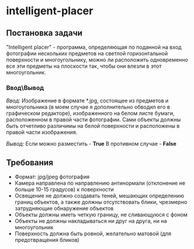 # intelligent-placer
## Постановка задачи
"Intelligent placer" - программа, определяющая по поданной на вход фотографии нескольких предметов на светлой горизонтальной поверхности и многоугольнику, можно ли расположить одновременно все эти предметы на плоскости так, чтобы они влезли в этот многоугольник.

### Ввод\Вывод
*Ввод:* 
Изображение в формате *.jpg, состоящее из предметов и многоугольника (в моем случае я дополнительно обводил его в графическом редакторе), изображенного на белом листе бумаги, расположенном в правой части фотографии. Сами объекты должны быть отчетливо различимы на белой поверхности и расположены в правой части изображения.

*Вывод:* 
Если можно разместить - **True**
В противном случае - **False**

## Требования
- Формат: jpg/jpeg фотография
- Камера направлена по направлению антинормали (отклонение не больше 10-15 градусов) к поверхности 
- Освещение не должно создавать теней, мешающих определению границ объектов, а также должны отсутствовать блики, чрезмерно затрудняющие обнаружение объектов
- Объекты должны иметь четкую границу, не сливающуюся с фоном
- Объекты не должны накладываться ни друг на друга, ни на многоугольник
- Поверхность должна быть ровной, желательно матовой (для предотвращения бликов)
